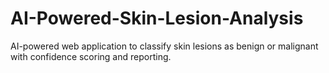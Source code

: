 # AI-Powered-Skin-Lesion-Analysis
AI-powered web application to classify skin lesions as benign or malignant with confidence scoring and reporting.
